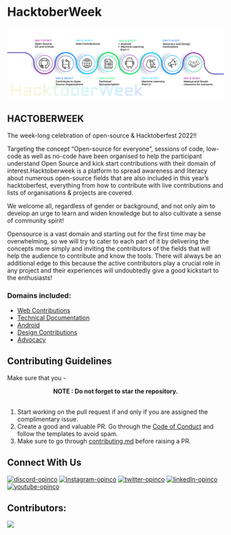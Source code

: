 # HacktoberWeek

[![Hactoberweek](timeline.png)](https://opinco.vercel.app/)


## **HACTOBERWEEK**
The week-long celebration of open-source & Hacktoberfest 2022!!

Targeting the concept “Open-source for everyone”, sessions of code, low-code as well as no-code have been organised to help the participant understand Open Source and kick start contributions with their domain of interest.Hacktoberweek is a platform to spread awareness and literacy about numerous open-source fields that are also included in this year’s hacktoberfest, everything from how to contribute with live contributions and lists of organisations & projects are covered.


We welcome all, regardless of gender or background, and not only aim to develop an urge to learn and widen knowledge but to also cultivate a sense of community spirit!

Opensource is a vast domain and starting out for the first time may be overwhelming, so we will try to cater to each part of it by delivering the concepts more simply and inviting the contributors of the fields that will help the audience to contribute and know the tools. There will always be an additional edge to this because the active contributors play a crucial role in any project and their experiences will undoubtedly give a good kickstart to the enthusiasts!

### **Domains included:**
- [Web Contributions](https://github.com/OpInCo-Community/OpInCo-Page/tree/6a3699f2a4a8315d6ade38ff9cdae7878aebabac)
- [Technical Documentation](https://github.com/OpInCo-Community/HacktoberWeek/tree/main/Technical-Documentaion)
- [Android](https://github.com/OpInCo-Community/HacktoberWeek/tree/main/Android-Contributions)
- [Design Contributions](https://github.com/OpInCo-Community/HacktoberWeek/tree/main/Design-Contributions) 
- [Advocacy](https://github.com/OpInCo-Community/HacktoberWeek/tree/main/Advocacy-Contributions)

## **Contributing Guidelines**

Make sure that you -

<div align = "center">
   <b>NOTE : Do not forget to star the repository.</b>
</div>
<br>
   
1. Start working on the pull request if and only if you are assigned the complimentary issue.
2. Create a good and valuable PR. Go through the [Code of Conduct](https://github.com/OpInCo-Community/HacktoberWeek/blob/main/CODE_OF_CONDUCT.md) and follow the templates to avoid spam.
3. Make sure to go through [contributing.md](https://github.com/OpInCo-Community/HacktoberWeek/blob/main/CONTRIBUTING.md) before raising a PR.

## **Connect With Us**
[![discord-opinco](https://img.shields.io/badge/-Discord-black?style=flat-square&logo=Discord)](https://discord.gg/uG3KwXkgfG)
[![instagram-opinco](https://img.shields.io/badge/-Instagram-black?style=flat-square&logo=Instagram)](https://www.instagram.com/opincocommunity/)
[![twitter-opinco](https://img.shields.io/badge/-Twitter-black?style=flat-square&logo=Twitter)](https://twitter.com/opincocommunity)
[![linkedIn-opinco](https://img.shields.io/badge/-LinkedIn-black?style=flat-square&logo=LinkedIn)](https://www.linkedin.com/company/opincocommunity/)
[![youtube-opinco](https://img.shields.io/badge/-YouTube-black?style=flat-square&logo=YouTube)](https://www.youtube.com/c/OpInCoCommunity)

## Contributors:
<a href = "https://github.com/OpInCo-Community/HacktoberWeek/graphs/contributors">
  <img src = "https://contrib.rocks/image?repo=OpInCo-Community/HacktoberWeek"/>
</a>
